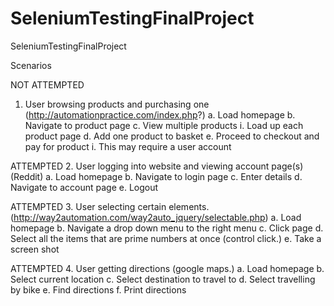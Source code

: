 # SeleniumTestingFinalProject
SeleniumTestingFinalProject

Scenarios

NOT ATTEMPTED
1.	User browsing products and purchasing one (http://automationpractice.com/index.php?)
a.	Load homepage
b.	Navigate to product page
c.	View multiple products
i.	Load up each product page
d.	Add one product to basket
e.	Proceed to checkout and pay for product
i.	This may require a user account

ATTEMPTED
2.	User logging into website and viewing account page(s) (Reddit)
a.	Load homepage
b.	Navigate to login page
c.	Enter details
d.	Navigate to account page
e.	Logout

ATTEMPTED
3.	User selecting certain elements. (http://way2automation.com/way2auto_jquery/selectable.php)
a.	Load homepage
b.	Navigate a drop down menu to the right menu 
c.	Click page
d.	Select all the items that are prime numbers at once (control click.)
e.	Take a screen shot

ATTEMPTED
4.	User getting directions (google maps.)
a.	Load homepage
b.	Select current location
c.	Select destination to travel to
d.	Select travelling by bike
e.	Find directions
f.	Print directions
